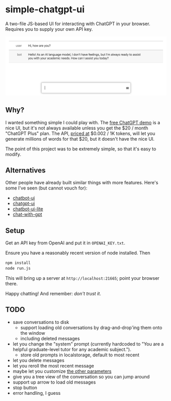 # simple-chatgpt-ui

A two-file JS-based UI for interacting with ChatGPT in your browser. Requires you to supply your own API key.

![screenshot](./screenshot.png)

## Why?

I wanted something simple I could play with. The [free ChatGPT demo](https://chat.openai.com/chat) is a nice UI, but it's not always available unless you get the $20 / month "ChatGPT Plus" plan. The API, [priced at](https://openai.com/pricing) $0.002 / 1K tokens, will let you generate millions of words for that $20, but it doesn't have the nice UI.

The point of this project was to be extremely simple, so that it's easy to modify.

## Alternatives

Other people have already built similar things with more features. Here's some I've seen (but cannot vouch for):

- [chatbot-ui](https://github.com/mckaywrigley/chatbot-ui)
- [chatgpt-ui](https://github.com/WongSaang/chatgpt-ui)
- [chatbot-ui-lite](https://github.com/mckaywrigley/chatbot-ui-lite)
- [chat-with-gpt](https://github.com/cogentapps/chat-with-gpt)


## Setup

Get an API key from OpenAI and put it in `OPENAI_KEY.txt`.

Ensure you have a reasonably recent version of node installed. Then

```sh
npm install
node run.js
```

This will bring up a server at `http://localhost:21665`; point your browser there.

Happy chatting! And remember: _don't trust it_.


## TODO

- save conversations to disk
  - support loading old conversations by drag-and-drop'ing them onto the window
  - including deleted messages
- let you change the "system" prompt (currently hardcoded to "You are a helpful graduate-level tutor for any academic subject.").
  - store old prompts in localstorage, default to most recent
- let you delete messages
- let you reroll the most recent message
- maybe let you customize [the other parameters](https://platform.openai.com/docs/api-reference/chat/create)
- give you a tree view of the conversation so you can jump around
- support up arrow to load old messages
- stop button
- error handling, I guess
